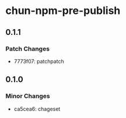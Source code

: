 # chun-npm-pre-publish

## 0.1.1

### Patch Changes

- 7773f07: patchpatch

## 0.1.0

### Minor Changes

- ca5cea6: chageset
